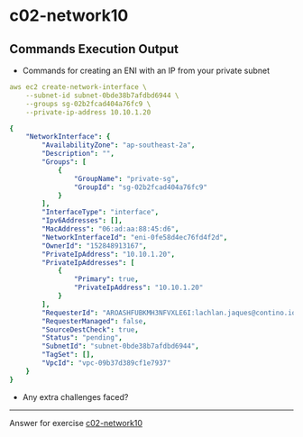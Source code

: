 # c02-network10

## Commands Execution Output

- Commands for creating an ENI with an IP from your private subnet

```yaml
aws ec2 create-network-interface \
    --subnet-id subnet-0bde38b7afdbd6944 \
    --groups sg-02b2fcad404a76fc9 \
    --private-ip-address 10.10.1.20

{
    "NetworkInterface": {
        "AvailabilityZone": "ap-southeast-2a",
        "Description": "",
        "Groups": [
            {
                "GroupName": "private-sg",
                "GroupId": "sg-02b2fcad404a76fc9"
            }
        ],
        "InterfaceType": "interface",
        "Ipv6Addresses": [],
        "MacAddress": "06:ad:aa:88:45:d6",
        "NetworkInterfaceId": "eni-0fe58d4ec76fd4f2d",
        "OwnerId": "152848913167",
        "PrivateIpAddress": "10.10.1.20",
        "PrivateIpAddresses": [
            {
                "Primary": true,
                "PrivateIpAddress": "10.10.1.20"
            }
        ],
        "RequesterId": "AROASHFUBKMH3NFVXLE6I:lachlan.jaques@contino.io",
        "RequesterManaged": false,
        "SourceDestCheck": true,
        "Status": "pending",
        "SubnetId": "subnet-0bde38b7afdbd6944",
        "TagSet": [],
        "VpcId": "vpc-09b37d389cf1e7937"
    }
}
```

- Any extra challenges faced?


<!-- Don't change anything below this point-->
***
Answer for exercise [c02-network10](https://github.com/devopsacademyau/academy/blob/893381c6f0b69434d9e8597d3d4b1c17f9bc1371/classes/02class/exercises/c02-network10/README.md)